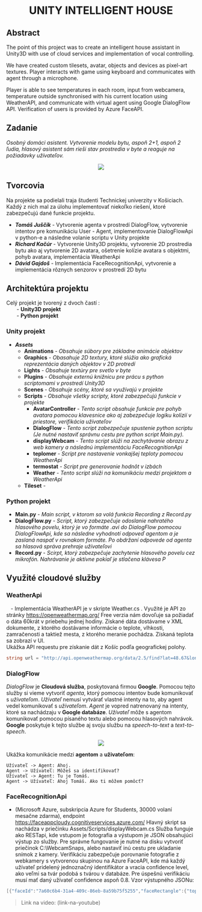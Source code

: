 <h1 align="center">UNITY INTELLIGENT HOUSE</h1>

## Abstract
The point of this project was to create an intelligent house assistant in Unity3D with use of cloud services and implementation
of vocal controlling.

We have created custom tilesets, avatar, objects and devices as pixel-art textures. Player interacts with game using keyboard and communicates with agent through a microphone.

Player is able to see temperatures in each room, input from webcamera, temperature outside synchronised with his current location using WeatherAPI, and communicate with virtual agent using Google DialogFlow API.
Verification of users is provided by Azure FaceAPI.

## Zadanie

*Osobný domáci asistent. Vytvorenie modelu bytu, aspoň 2+1, aspoň 2 ľudia, hlasový asistent sám rieši stav prostredia v byte a reaguje na požiadavky užívateľov.*

<p align="center">
  <img src="https://i.imgur.com/7A8fKBh.png">
</p>

## Tvorcovia
Na projekte sa podielali traja študenti Technickej univerzity v Košiciach. Každý z nich mal za úlohu implementovať niekoľko riešení, ktoré zabezpečujú dané funkcie projektu.

- ***Tomáš Juščík*** - Vytvorenie agenta v prostredí DialogFlow, vytvorenie intentov pre komunikáciu User - Agent, implementovanie DialogFlowApi v python-e a následne volanie scriptu v Unity projekte
- ***Richard Kačúr*** - Vytvorenie Unity3D projektu, vytvorenie 2D prostredia bytu ako aj vytvorenie 2D avatara, ošetrenie kolízie avatara s objektmi, pohyb avatara, implementácia WeatherApi
- ***Dávid Gajdoš*** - Implementácia FaceRecognitionApi, vytvorenie a implementácia rôznych senzorov v prostredí 2D bytu

## Architektúra projektu

Celý projekt je tvorený z dvoch častí : \
&nbsp;&nbsp;&nbsp;&nbsp;&nbsp;&nbsp;&nbsp;- **Unity3D projekt**\
&nbsp;&nbsp;&nbsp;&nbsp;&nbsp;&nbsp;&nbsp;- **Python projekt**
### Unity projekt ###
- ***Assets***
  - **Animations** - *Obsahuje súbory pre základne animácie objektov*
  - **Graphics** - *Obasahuje 2D textury, ktoré slúžia ako grafická reprezentácia daných objektov v 2D protredí*
  - **Lights** - *Obsahuje textúry pre svetlo v byte*
  - **Plugins** - *Obsahuje externú knižnicu pre prácu s python scriptomami v prostredí Unity3D*
  - **Scenes** - *Obsahuje scény, ktoré sa využívajú v projekte*
  - **Scripts** - *Obsahuje všetky scripty, ktoré zabezpečujú funkcie v projekte*
    - **AvatarController** - *Tento script obsahuje funkcie pre pohyb avatara pomocou klavesnice ako aj zabezpečuje logiku kolízií v priestore, verifikácia užívateľov*
    - **DialogFlow** - *Tento script zabezpečuje spustenie python scriptu (Je nutné nastaviť správnu cestu pre python script Main.py).*
    - **displayWebcam** - *Tento script slúži na zachytávanie obrazu z web kamery a následnú implementáciu FaceRecognitionApi*
    - **teplomer** - *Script pre nastavenie vonkajšej teploty pomocou WeatherApi*
    - **termostat** - *Script pre generovanie hodnôt v izbách*
    - **Weather** - *Tento script slúži na komunikáciu medzi projektom a WeatherApi*
  - **Tileset** - 

### Python projekt ###
- **Main.py** - *Main script, v ktorom sa volá funkcia Recording z Record.py*
- **DialogFlow.py** - *Script, ktorý zabezpečuje odoslanie nahratého hlasového povelu, ktorý je vo formáte .avi do DialogFlow pomocou DialogFlowApi, kde sa následne vyhodnotí odpoveď agentom a je zaslaná naspať v rovnakom formáte. Po obdržaní odpovede od agenta sa hlasová správa prehraje užívateľovi*
- **Record.py** - *Scirpt, ktorý zabezpečuje zachytenie hlasového povelu cez mikrofón. Nahrávanie je aktívne pokiaľ je stlačena klávesa P*

## Využité cloudové služby ##
### WeatherApi ###
&nbsp;&nbsp; - Implementácia WeatherAPI je v skripte Weather.cs . Využité je API zo stránky https://openweathermap.org/ Free verzia nám dovoľuje sa požiadať o dáta 60krát v priebehu jednej hodiny. Získané dáta dostávame v XML dokumente, z ktorého dostávame informácie o teplote, vlhkosti, zamračenosti a taktiež mesta, z ktorého meranie pochádza. Získaná teplota sa zobrazí v UI.\
Ukážka API requestu pre získanie dát z Košíc podľa geografickej polohy.
```C#
string url = "http://api.openweathermap.org/data/2.5/find?lat=48.67&lon=21.33&units=metric&type=accurate&mode=xml&APPID=APPIKEY";
```

### DialogFlow ###
*DialogFlow* je **Cloudová služba**, poskytovaná firmou **Google**. Pomocou tejto služby si vieme vytvoriť *agenta*, ktorý pomocou intentov bude komunikovať s *užívateľom*. *Užívateľ* nemusí vytvárať vlastné intenty na to, aby agent vedel komunikovať s *užívateľom*. *Agent* je vopred natrenovaný na intenty, ktoré sa nachádzaju v **Google databáze**. *Užívateľ* môže s agentom komunikovať pomocou písaného textu alebo pomocou hlasových nahrávok. **Google** poskytuje k tejto službe aj svoju službu na *speech-to-text* a *text-to-speech*.

<p align="center">
  <img src="https://i.imgur.com/9DpgRju.png">
</p>

Ukážka komunikácie medzi **agentom** a **uživateľom**:
```
Užívateľ -> Agent: Ahoj.
Agent -> Užívateľ: Môžeš sa identifikovať?
Užívateľ -> Agent: Tu je Tomáš.
Agent -> Užívateľ: Ahoj Tomáš. Ako ti môžem pomôcť?
```

### FaceRecognitionApi ###
- (Microsoft Azure, subskripcia Azure for Students, 30000 volaní mesačne zdarma), endpoint https://faceappcloudy.cognitiveservices.azure.com/
Hlavný skript sa nachádza v priečinku Assets/Scripts/displayWebcam.cs
Služba funguje ako RESTapi, kde vstupom je fotografia a výstupom je JSON obsahujúci výstup zo služby.
Pre správne fungovanie je nutné na disku vytvoriť priečinok C:\WebcamSnaps\, alebo nastaviť inú cestu pre ukladanie snímok z kamery.
Verifikáciu zabezpečuje porovnanie fotografie z webkamery s vytvorenou skupinou na Azure FaceAPI, kde má každý užívateľ pridelený jednoznačný identifikátor a vracia confidence level, ako veľmi sa tvár podobá s tvárou v databáze. Pre úspešnú verifikáciu musí mať daný užívateľ confidence aspoň 0.8.
Vzor výstupného JSONu: 
```C#
[{"faceId":"7a60c6b4-31a4-409c-86eb-8a59b75f5255","faceRectangle":{"top":202,"left":187,"width":203,"height":203},"faceAttributes":{"smile":0.0,"headPose":{"pitch":-8.1,"roll":2.2,"yaw":-0.6},"gender":"male","age":25.0,"facialHair":{"moustache":0.4,"beard":0.4,"sideburns":0.1},"glasses":"NoGlasses","emotion":{"anger":0.0,"contempt":0.0,"disgust":0.0,"fear":0.0,"happiness":0.0,"neutral":0.999,"sadness":0.001,"surprise":0.001},"blur":{"blurLevel":"high","value":1.0},"exposure":{"exposureLevel":"goodExposure","value":0.59},"noise":{"noiseLevel":"medium","value":0.34},"makeup":{"eyeMakeup":false,"lipMakeup":false},"accessories":[],"occlusion":{"foreheadOccluded":false,"eyeOccluded":false,"mouthOccluded":false},"hair":{"bald":0.82,"invisible":false,"hairColor":[]}}}]
```


>Link na video: (link-na-youtube)

